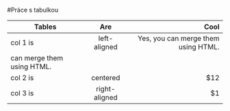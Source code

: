 #Práce s tabulkou



| Tables   |      Are      |  Cool |
|----------|:-------------:|------:|
| col 1 is |  left-aligned | Yes, you can merge them using HTML.
 can merge them using HTML.|
| col 2 is |    centered   |   $12 |
| col 3 is | right-aligned |    $1 |

